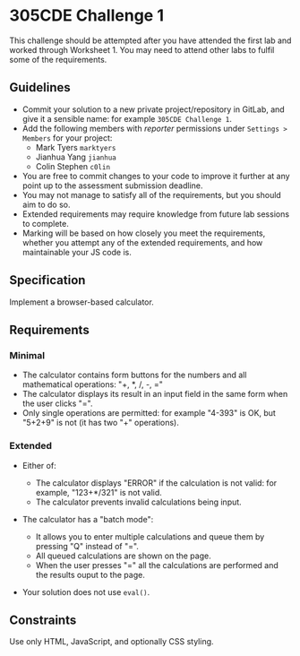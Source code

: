 # 305CDE Challenge 1

This challenge should be attempted after you have attended the first lab and worked through Worksheet 1. You may need to attend other labs to fulfil some of the requirements.

## Guidelines

* Commit your solution to a new private project/repository in GitLab, and give it a sensible name: for example `305CDE Challenge 1`.
* Add the following members with _reporter_ permissions under `Settings > Members` for your project:
	- Mark Tyers `marktyers`
	- Jianhua Yang `jianhua`
	- Colin Stephen `c0lin`
* You are free to commit changes to your code to improve it further at any point up to the assessment submission deadline.
* You may not manage to satisfy all of the requirements, but you should aim to do so.
* Extended requirements may require knowledge from future lab sessions to complete.
* Marking will be based on how closely you meet the requirements, whether you attempt any of the extended requirements, and how maintainable your JS code is.

## Specification

Implement a browser-based calculator.

## Requirements

### Minimal

* The calculator contains form buttons for the numbers and all mathematical operations: "+, *, /, -, ="
* The calculator displays its result in an input field in the same form when the user clicks "=".
* Only single operations are permitted: for example "4-393" is OK, but "5+2+9" is not (it has two "+" operations).

### Extended

* Either of:
	* The calculator displays "ERROR" if the calculation is not valid: for example, "123+*/321" is not valid.
	* The calculator prevents invalid calculations being input.

* The calculator has a "batch mode":
	* It allows you to enter multiple calculations and queue them by pressing "Q" instead of "=".
	* All queued calculations are shown on the page.
	* When the user presses "=" all the calculations are performed and the results ouput to the page.

* Your solution does not use `eval()`.

## Constraints

Use only HTML, JavaScript, and optionally CSS styling.